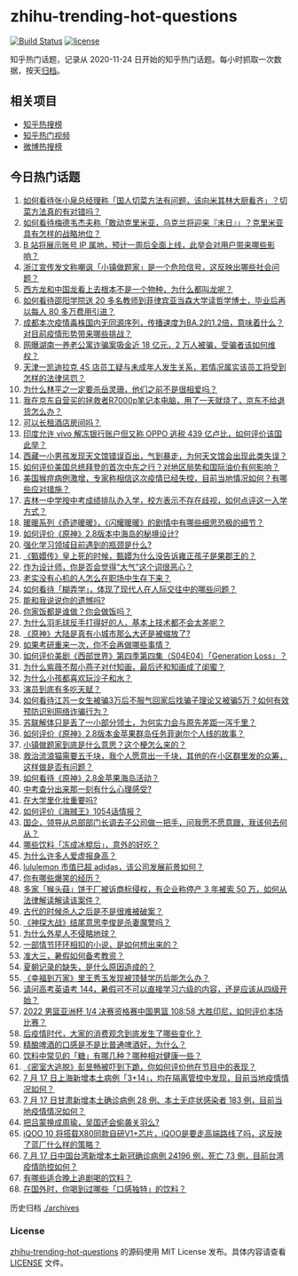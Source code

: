 # zhihu-trending-hot-questions

[![Build Status](https://github.com/justjavac/zhihu-trending-hot-questions/workflows/ci/badge.svg?branch=master)](https://github.com/justjavac/zhihu-trending-hot-questions/actions)
[![license](https://img.shields.io/github/license/justjavac/zhihu-trending-hot-questions)](https://github.com/justjavac/zhihu-trending-hot-questions/blob/master/LICENSE)

知乎热门话题，记录从 2020-11-24 日开始的知乎热门话题。每小时抓取一次数据，按天[归档](./archives)。

## 相关项目

- [知乎热搜榜](https://github.com/justjavac/zhihu-trending-top-search)
- [知乎热门视频](https://github.com/justjavac/zhihu-trending-hot-video)
- [微博热搜榜](https://github.com/justjavac/weibo-trending-hot-search)

## 今日热门话题

<!-- BEGIN -->
<!-- 最后更新时间 Tue Jul 19 2022 06:18:59 GMT+0800 (China Standard Time) -->

1. [如何看待张小泉总经理称「国人切菜方法有问题，该向米其林大厨看齐」？切菜方法真的有对错吗？](https://www.zhihu.com/question/543737454)
1. [如何看待梅德韦杰夫称「敢动克里米亚，乌克兰将迎来『末日』」？克里米亚具有怎样的战略地位？](https://www.zhihu.com/question/543912697)
1. [B 站将展示账号 IP 属地，预计一周后全面上线，此举会对用户带来哪些影响？](https://www.zhihu.com/question/543919687)
1. [浙江宣传发文称嘲讽「小镇做题家」是一个危险信号，这反映出哪些社会问题？](https://www.zhihu.com/question/543931431)
1. [西方龙和中国龙看上去根本不是一个物种，为什么都叫龙呢？](https://www.zhihu.com/question/436445484)
1. [如何看待邵阳学院送 20 多名教师到菲律宾亚当森大学读哲学博士，毕业后再以每人 80 多万费用引进？](https://www.zhihu.com/question/543739791)
1. [成都本次疫情毒株国内无同源序列，传播速度为BA.2的1.2倍，意味着什么？对目前疫情形势带来哪些挑战？](https://www.zhihu.com/question/543903025)
1. [网曝湖南一养老公寓诈骗案吸金近 18 亿元，2 万人被骗，受骗者该如何维权？](https://www.zhihu.com/question/543208071)
1. [天津一凯迪拉克 4S 店员工疑与未成年人发生关系，若情况属实该员工将受到怎样的法律惩罚？](https://www.zhihu.com/question/543950627)
1. [为什么林平之一定要杀岳灵珊，他们之前不是很相爱吗？](https://www.zhihu.com/question/542185348)
1. [我在京东自营买的拯救者R7000p笔记本电脑，用了一天就烧了，京东不给退货怎么办？](https://www.zhihu.com/question/541909660)
1. [可以长租酒店房间吗？](https://www.zhihu.com/question/357078039)
1. [印度允许 vivo 解冻银行账户但又称 OPPO 逃税 439 亿卢比，如何评价该国此举？](https://www.zhihu.com/question/543114331)
1. [西藏一小男孩发现天文馆错误百出，气到暴走，为何天文馆会出现此类失误？](https://www.zhihu.com/question/543796926)
1. [如何评价美国总统拜登的首次中东之行？对地区局势和国际油价有何影响？](https://www.zhihu.com/question/543958253)
1. [美国猴痘病例激增，专家称相信这次疫情已经失控，目前当地情况如何？有哪些应对措施？](https://www.zhihu.com/question/543967857)
1. [吉林一中学按中考成绩排队办入学，校方表示不存在歧视，如何点评这一入学方式？](https://www.zhihu.com/question/543939436)
1. [暖暖系列《奇迹暖暖》，《闪耀暖暖》的剧情中有哪些细思恐极的细节？](https://www.zhihu.com/question/275387924)
1. [如何评价《原神》2.8版本中海岛的秘境设计?](https://www.zhihu.com/question/543794120)
1. [强化学习领域目前遇到的瓶颈是什么?](https://www.zhihu.com/question/449478247)
1. [《甄嬛传》皇上死的时候，甄嬛为什么没告诉雍正孩子是果郡王的？](https://www.zhihu.com/question/26677763)
1. [作为设计师，你是否会觉得“大气”这个词很恶心？](https://www.zhihu.com/question/542199045)
1. [老实没有心机的人怎么在职场中生存下来？](https://www.zhihu.com/question/266259710)
1. [如何看待「糊弄学」，体现了现代人在人际交往中的哪些问题？](https://www.zhihu.com/question/431152803)
1. [能和我说说你的遗憾吗?](https://www.zhihu.com/question/541022502)
1. [你家饭都是谁做？你会做饭吗？](https://www.zhihu.com/question/538877429)
1. [为什么羽毛球反手打得好的人，基本上技术都不会太差呢？](https://www.zhihu.com/question/541516608)
1. [《原神》大陆是真有小城市那么大还是被缩放了?](https://www.zhihu.com/question/543286662)
1. [如果考研重来一次，你不会再做哪些事情？](https://www.zhihu.com/question/530488862)
1. [如何评价美剧《西部世界》第四季第四集（S04E04）「Generation Loss」？](https://www.zhihu.com/question/542646518)
1. [为什么紫薇不帮小燕子对付知画，最后还和知画成了闺蜜？](https://www.zhihu.com/question/542183241)
1. [为什么小孩都喜欢玩沙子和水？](https://www.zhihu.com/question/543087742)
1. [演员到底有多吃天赋？](https://www.zhihu.com/question/443350396)
1. [如何看待江苏一女生被骗3万后不服气回家后找骗子理论又被骗5万？如何有效预防识别网络诈骗行为？](https://www.zhihu.com/question/543875799)
1. [苏联解体只是丢了一小部分领土，为何实力会与原先差距一泻千里？](https://www.zhihu.com/question/521870296)
1. [如何评价《原神》2.8版本金苹果群岛任务菲谢尔个人线的故事？](https://www.zhihu.com/question/543938579)
1. [小镇做题家到底是什么意思？这个梗怎么来的？](https://www.zhihu.com/question/439364648)
1. [救治流浪猫需要五千块，我个人愿意出一千块，其他的在小区群里发的众筹，这样做是否有问题？](https://www.zhihu.com/question/542768242)
1. [如何看待《原神》2.8金苹果海岛活动？](https://www.zhihu.com/question/543850167)
1. [中考查分出来那一刻有什么心理感受?](https://www.zhihu.com/question/409640741)
1. [在大学里化妆重要吗?](https://www.zhihu.com/question/543496186)
1. [如何评价《海贼王》1054话情报？](https://www.zhihu.com/question/535622018)
1. [国企，领导从总部部门长调去子公司做一把手，问我愿不愿意跟，我该何去何从？](https://www.zhihu.com/question/543675245)
1. [哪些饮料「冻成冰棍后」，意外的好吃？](https://www.zhihu.com/question/542918420)
1. [为什么许多人爱虚报身高？](https://www.zhihu.com/question/280616263)
1. [lululemon 市值已超 adidas，该公司发展前景如何？](https://www.zhihu.com/question/541897216)
1. [你有哪些爆笑的经历？](https://www.zhihu.com/question/54457325)
1. [多家「猴头菇」饼干厂被诉商标侵权，有企业称停产 3 年被索 50 万，如何从法律解读解读该案件？](https://www.zhihu.com/question/543881751)
1. [古代的时候杀人之后是不是很难被破案？](https://www.zhihu.com/question/309285620)
1. [《神探大战》结尾意思李俊是杀妻魔警吗？](https://www.zhihu.com/question/541902831)
1. [为什么外星人不侵略地球？](https://www.zhihu.com/question/57436810)
1. [一部情节环环相扣的小说，是如何想出来的？](https://www.zhihu.com/question/33274530)
1. [准大三，暑假如何备考教资？](https://www.zhihu.com/question/538299131)
1. [夏朝记录的缺失，是什么原因造成的？](https://www.zhihu.com/question/20048927)
1. [《幸福到万家》里王秀玉发现被顶替学历后能怎么办？](https://www.zhihu.com/question/543321483)
1. [请问高考英语考 144，暑假可不可以直接学习六级的内容，还是应该从四级开始？](https://www.zhihu.com/question/543833319)
1. [2022 男篮亚洲杯 1/4 决赛资格赛中国男篮 108:58 大胜印尼，如何评价本场比赛？](https://www.zhihu.com/question/544001306)
1. [后疫情时代，大家的消费观念到底发生了哪些变化？](https://www.zhihu.com/question/543789320)
1. [精酿啤酒的口感是不是比普通啤酒好，为什么？](https://www.zhihu.com/question/538819628)
1. [饮料中常见的「糖」有哪几种？哪种相对健康一些？](https://www.zhihu.com/question/542917271)
1. [《密室大逃脱》彭昱畅被吓到下跪，你如何评价他在节目中的表现？](https://www.zhihu.com/question/543234828)
1. [7 月 17 日上海新增本土病例「3+14」，均在隔离管控中发现，目前当地疫情情况如何？](https://www.zhihu.com/question/543860206)
1. [7 月 17 日甘肃新增本土确诊病例 28 例、本土无症状感染者 183 例，目前当地疫情情况如何？](https://www.zhihu.com/question/543874667)
1. [把吕蒙换成周瑜，吴国还会偷袭关羽么?](https://www.zhihu.com/question/543653497)
1. [iQOO 10 将搭载X80同款自研V1+芯片，iQOO是要走高端路线了吗，这反映了蓝厂什么样的策略？](https://www.zhihu.com/question/543949745)
1. [7 月 17 日中国台湾新增本土新冠确诊病例 24196 例，死亡 73 例，目前台湾疫情防控如何？](https://www.zhihu.com/question/543772244)
1. [有哪些适合晚上追剧喝的饮料？](https://www.zhihu.com/question/540188657)
1. [在国外时，你喝到过哪些「口感独特」的饮料？](https://www.zhihu.com/question/542242142)

<!-- END -->

历史归档 [./archives](./archives)

### License

[zhihu-trending-hot-questions](https://github.com/justjavac/zhihu-trending-hot-questions)
的源码使用 MIT License 发布。具体内容请查看 [LICENSE](./LICENSE) 文件。
